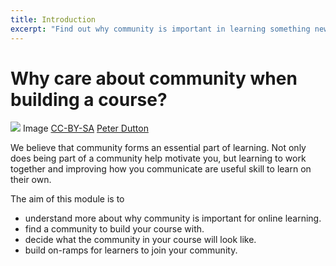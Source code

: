 ```yaml
---
title: Introduction
excerpt: "Find out why community is important in learning something new, what makes robust communities tick, and start co-designing your course."
---
```


# Why care about community when building a course?

![]({{site.baseurl}}/img/community-banner.jpg)
Image [CC-BY-SA](https://creativecommons.org/licenses/by/2.0/) [Peter Dutton](https://www.flickr.com/photos/joeshlabotnik/) 

We believe that community forms an essential part of learning. Not only does being part of a community help motivate you, but learning to work together and improving how you communicate are useful skill to learn on their own.

The aim of this module is to

- understand more about why community is important for online learning.
- find a community to build your course with.
- decide what the community in your course will look like.
- build on-ramps for learners to join your community.
